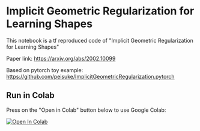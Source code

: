 # Implicit Geometric Regularization for Learning Shapes
This notebook is a tf reproduced code of "Implicit Geometric Regularization for Learning Shapes" 

Paper link: https://arxiv.org/abs/2002.10099

Based on pytorch toy example: https://github.com/peisuke/ImplicitGeometricRegularization.pytorch

## Run in Colab
Press on the "Open in Colab" button below to use Google Colab:

[![Open In Colab](https://colab.research.google.com/assets/colab-badge.svg)](https://colab.research.google.com/github/dahliau/ImplicitGeometricRegularization.Tf)

